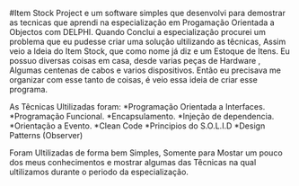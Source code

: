 #Item Stock Project e um software simples que desenvolvi para demostrar as tecnicas 
que aprendi na especialização em Progamação Orientada a Objectos com DELPHI.
Quando Conclui a especialização procurei um problema que eu pudesse criar uma 
solução ultilizando as têcnicas, Assim veio a Ideia do Item Stock,
 que como nome já diz e um Estoque de  Itens. Eu possuo diversas coisas em casa, 
 desde varias peças de Hardware , Algumas centenas de cabos e varios dispositivos.
 Então eu precisava me organizar com esse tanto de coisas, é veio essa ideia de criar 
 esse programa.
 
 As Têcnicas Ultilizadas foram:
  *Programação Orientada a Interfaces.
  *Programação Funcional.
  *Encapsulamento.
  *Injeção de dependencia.
  *Orientação a Evento.
  *Clean Code
  *Principios do S.O.L.I.D
  *Design Patterns (Observer)
  
  Foram Ultilizadas de forma bem Simples, Somente para Mostar um pouco dos meus conhecimentos e
  mostrar algumas das Têcnicas na qual ultilizamos durante o periodo da especialização.
